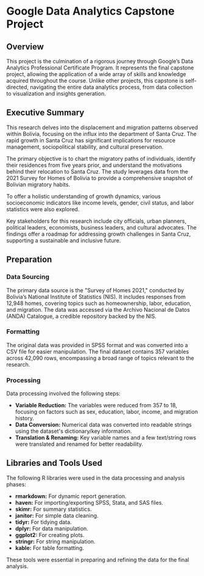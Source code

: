 # Google Data Analytics Capstone Project

## Overview
This project is the culmination of a rigorous journey through Google’s Data Analytics Professional Certificate Program. It represents the final capstone project, allowing the application of a wide array of skills and knowledge acquired throughout the course. Unlike other projects, this capstone is self-directed, navigating the entire data analytics process, from data collection to visualization and insights generation.

## Executive Summary
This research delves into the displacement and migration patterns observed within Bolivia, focusing on the influx into the department of Santa Cruz. The rapid growth in Santa Cruz has significant implications for resource management, sociopolitical stability, and cultural preservation.

The primary objective is to chart the migratory paths of individuals, identify their residences from five years prior, and understand the motivations behind their relocation to Santa Cruz. The study leverages data from the 2021 Survey for Homes of Bolivia to provide a comprehensive snapshot of Bolivian migratory habits. 

To offer a holistic understanding of growth dynamics, various socioeconomic indicators like income levels, gender, civil status, and labor statistics were also explored.

Key stakeholders for this research include city officials, urban planners, political leaders, economists, business leaders, and cultural advocates. The findings offer a roadmap for addressing growth challenges in Santa Cruz, supporting a sustainable and inclusive future.

## Preparation

### Data Sourcing
The primary data source is the "Survey of Homes 2021," conducted by Bolivia’s National Institute of Statistics (NIS). It includes responses from 12,948 homes, covering topics such as homeownership, labor, education, and migration. The data was accessed via the Archivo Nacional de Datos (ANDA) Catalogue, a credible repository backed by the NIS.

### Formatting
The original data was provided in SPSS format and was converted into a CSV file for easier manipulation. The final dataset contains 357 variables across 42,090 rows, encompassing a broad range of topics relevant to the research.

### Processing
Data processing involved the following steps:
- **Variable Reduction:** The variables were reduced from 357 to 18, focusing on factors such as sex, education, labor, income, and migration history.
- **Data Conversion:** Numerical data was converted into readable strings using the dataset's dictionary/key information.
- **Translation & Renaming:** Key variable names and a few text/string rows were translated and renamed for better readability.

## Libraries and Tools Used
The following R libraries were used in the data processing and analysis phases:
- **rmarkdown:** For dynamic report generation.
- **haven:** For importing/exporting SPSS, Stata, and SAS files.
- **skimr:** For summary statistics.
- **janitor:** For simple data cleaning.
- **tidyr:** For tidying data.
- **dplyr:** For data manipulation.
- **ggplot2:** For creating plots.
- **stringr:** For string manipulation.
- **kable:** For table formatting.

These tools were essential in preparing and refining the data for the final analysis.
